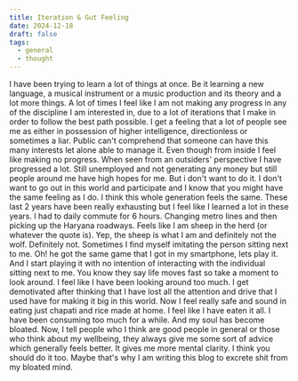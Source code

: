 ```yaml
---
title: Iteration & Gut Feeling
date: 2024-12-18
draft: false
tags:
  - general
  - thought
---
```



I have been trying to learn a lot of things at once. Be it learning a new language, a musical instrument or a music production and its theory and a lot more things. A lot of times I feel like I am not making any progress in any of the discipline I am interested in, due to a lot of iterations that I make in order to follow the best path possible. I get a feeling that a lot of people see me as either in possession of higher intelligence, directionless or sometimes a liar. Public can't comprehend that someone can have this many interests let alone able to manage it. Even though from inside I feel like making no progress. When seen from an outsiders' perspective I have progressed a lot. Still unemployed and not generating any money but still people around me have high hopes for me. But i don't want to do it. I don't want to go out in this world and participate and I know that you might have the same feeling as I do. I think this whole generation feels the same. These last 2 years have been really exhausting but I feel like I learned a lot in these years. I had to daily commute for 6 hours. Changing metro lines and then picking up the Haryana roadways. Feels like I am sheep in the herd (or whatever the quote is). Yep, the sheep is what I am and definitely not the wolf. Definitely not. Sometimes I find myself imitating the person sitting next to me. Oh! he got the same game that I got in my smartphone, lets play it. And I start playing it with no intention of interacting with the individual sitting next to me. You know they say life moves fast so take a moment to look around. I feel like I have been looking around too much. I get demotivated after thinking that I have lost all the attention and drive that I used have for making it big in this world. Now I feel really safe and sound in eating just chapati and rice made at home. I feel like I have eaten it all. I have been consuming too much for a while. And my soul has become bloated. Now, I tell people who I think are good people in general or those who think about my wellbeing, they always give me some sort of advice which generally feels better. It gives me more mental clarity. I think you should do it too. Maybe that's why I am writing this blog to excrete shit from my bloated mind. 